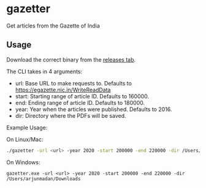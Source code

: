 # gazetter
Get articles from the Gazette of India

## Usage

Download the correct binary from the [releases tab](https://github.com/arjunmadan/gazetter/releases/latest).

The CLI takes in 4 arguments:

- url: Base URL to make requests to. Defaults to https://egazette.nic.in/WriteReadData
- start: Starting range of article ID. Defaults to 160000.
- end: Ending range of article ID. Defaults to 180000.
- year: Year when the articles were published. Defaults to 2016.
- dir: Directory where the PDFs will be saved.


Example Usage:

On Linux/Mac:

```bash
./gazetter -url <url> -year 2020 -start 200000 -end 220000 -dir /Users/arjunmadan/Downloads
```


On Windows:

```shell
gazetter.exe -url <url> -year 2020 -start 200000 -end 220000 -dir /Users/arjunmadan/Downloads
```
